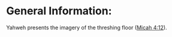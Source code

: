 # General Information:

Yahweh presents the imagery of the threshing floor ([Micah 4:12](../04/12.md)).